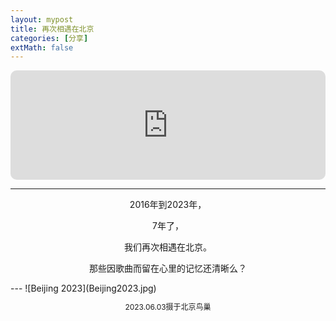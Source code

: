 ```yaml
---
layout: mypost
title: 再次相遇在北京
categories: [分享]
extMath: false
---
```


<iframe allow="autoplay *; encrypted-media *; fullscreen *; clipboard-write" frameborder="0" height="175" style="width:100%;max-width:660px;overflow:hidden;border-radius:10px;" sandbox="allow-forms allow-popups allow-same-origin allow-scripts allow-storage-access-by-user-activation allow-top-navigation-by-user-activation" src="https://embed.music.apple.com/cn/album/%E4%BD%A0%E4%B8%8D%E6%98%AF%E7%9C%9F%E6%AD%A3%E7%9A%84%E5%BF%AB%E4%B9%90-life-live/1464877093?i=1464877100"></iframe>

---
<p style="text-align: center;">
2016年到2023年，
</p>
<p style="text-align: center;">
7年了，
</p>
<p style="text-align: center;">
我们再次相遇在北京。
</p>
<p style="text-align: center;">
那些因歌曲而留在心里的记忆还清晰么？
</p>
---
![Beijing 2023](Beijing2023.jpg)
<p style="text-align: center;font-size: 12px;">
2023.06.03摄于北京鸟巢
</p>





